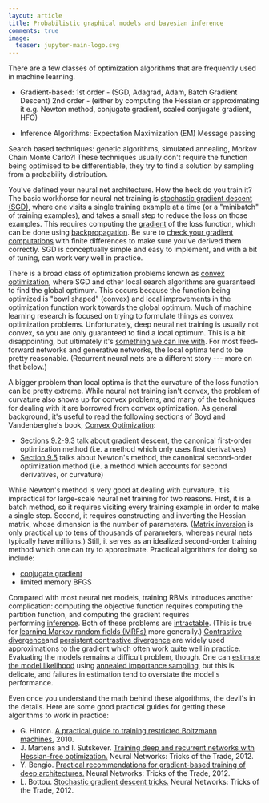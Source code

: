 ```yaml
---
layout: article
title: Probabilistic graphical models and bayesian inference
comments: true
image:
  teaser: jupyter-main-logo.svg
---
```


There are a few classes of optimization algorithms that are frequently used in machine learning. 

- Gradient-based:
  1st order - (SGD, Adagrad, Adam,  Batch Gradient Descent)
  2nd order - (either by computing the Hessian or approximating it e.g. Newton method, conjugate gradient, scaled conjugate gradient, HFO)

- Inference Algorithms:
  Expectation Maximization (EM)
  Message passing

Search based techniques:
genetic algorithms, simulated annealing, Morkov Chain Monte Carlo?l 
These techniques usually don't require the function being optimised to be differentiable, they try to find a solution by sampling from a probability distribution.






You've defined your neural net architecture. How the heck do you train it? The basic workhorse for neural net training is [stochastic gradient descent (SGD)](https://metacademy.org/concepts/stochastic_gradient_descent), where one visits a single training example at a time (or a "minibatch" of training examples), and takes a small step to reduce the loss on those examples. This requires computing the [gradient](https://metacademy.org/concepts/gradient) of the loss function, which can be done using [backpropagation](https://metacademy.org/concepts/backpropagation). Be sure to [check your gradient computations](http://ufldl.stanford.edu/wiki/index.php/Gradient_checking_and_advanced_optimization) with finite differences to make sure you've derived them correctly. SGD is conceptually simple and easy to implement, and with a bit of tuning, can work very well in practice.

There is a broad class of optimization problems known as [convex optimization](https://metacademy.org/concepts/convex_optimization), where SGD and other local search algorithms are guaranteed to find the global optimum. This occurs because the function being optimized is "bowl shaped" (convex) and local improvements in the optimization function work towards the global optimum. Much of machine learning research is focused on trying to formulate things as convex optimization problems. Unfortunately, deep neural net training is usually not convex, so you are only guaranteed to find a local optimum. This is a bit disappointing, but ultimately it's [something we can live with](http://videolectures.net/eml07_lecun_wia/). For most feed-forward networks and generative networks, the local optima tend to be pretty reasonable. (Recurrent neural nets are a different story --- more on that below.)

A bigger problem than local optima is that the curvature of the loss function can be pretty extreme. While neural net training isn't convex, the problem of curvature also shows up for convex problems, and many of the techniques for dealing with it are borrowed from convex optimization. As general background, it's useful to read the following sections of Boyd and Vandenberghe's book, [Convex Optimization](http://www.stanford.edu/~boyd/cvxbook/):

-   [Sections 9.2-9.3](http://www.stanford.edu/~boyd/cvxbook/bv_cvxbook.pdf#page=477) talk about gradient descent, the canonical first-order optimization method (i.e. a method which only uses first derivatives)
-   [Section 9.5](http://www.stanford.edu/~boyd/cvxbook/bv_cvxbook.pdf#page=498) talks about Newton's method, the canonical second-order optimization method (i.e. a method which accounts for second derivatives, or curvature)

While Newton's method is very good at dealing with curvature, it is impractical for large-scale neural net training for two reasons. First, it is a batch method, so it requires visiting every training example in order to make a single step. Second, it requires constructing and inverting the Hessian matrix, whose dimension is the number of parameters. ([Matrix inversion](https://metacademy.org/concepts/computing_matrix_inverses) is only practical up to tens of thousands of parameters, whereas neural nets typically have millions.) Still, it serves as an idealized second-order training method which one can try to approximate. Practical algorithms for doing so include:

-   [conjugate gradient](http://www.cs.cmu.edu/~quake-papers/painless-conjugate-gradient.pdf)
-   limited memory BFGS

Compared with most neural net models, training RBMs introduces another complication: computing the objective function requires computing the partition function, and computing the gradient requires performing [inference](https://metacademy.org/concepts/inference_in_mrfs). Both of these problems are [intractable](https://metacademy.org/concepts/complexity_of_inference). (This is true for [learning Markov random fields (MRFs)](https://metacademy.org/concepts/mrf_parameter_learning) more generally.) [Contrastive divergence](http://learning.cs.toronto.edu/~hinton/csc2535/readings/nccd.pdf)and [persistent contrastive divergence](http://www.cs.utoronto.ca/~tijmen/pcd/pcd.pdf) are widely used approximations to the gradient which often work quite well in practice. Evaluating the models remains a difficult problem, though. One can [estimate the model likelihood](http://www.cs.utoronto.ca/~rsalakhu/papers/dbn_ais.pdf) using [annealed importance sampling](https://metacademy.org/concepts/annealed_importance_sampling), but this is delicate, and failures in estimation tend to overstate the model's performance.

Even once you understand the math behind these algorithms, the devil's in the details. Here are some good practical guides for getting these algorithms to work in practice:

-   G. Hinton. [A practical guide to training restricted Boltzmann machines.](http://www.csri.utoronto.ca/~hinton/absps/guideTR.pdf) 2010.
-   J. Martens and I. Sutskever. [Training deep and recurrent networks with Hessian-free optimization.](http://www.cs.utoronto.ca/~ilya/pubs/2012/HF_for_dnns_and_rnns.pdf) Neural Networks: Tricks of the Trade, 2012.
-   Y. Bengio. [Practical recommendations for gradient-based training of deep architectures.](http://arxiv.org/pdf/1206.5533) Neural Networks: Tricks of the Trade, 2012.
-   L. Bottou. [Stochastic gradient descent tricks.](http://research.microsoft.com/pubs/192769/tricks-2012.pdf) Neural Networks: Tricks of the Trade, 2012.
